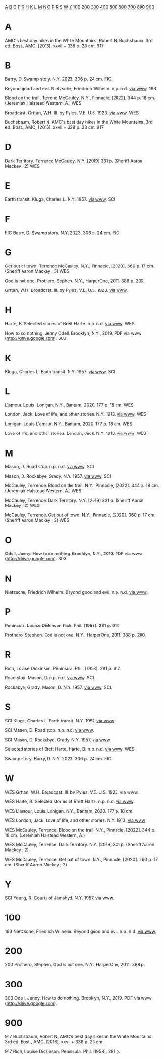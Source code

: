 [A](#A)
[B](#B)
[D](#D)
[F](#F)
[G](#G)
[H](#H)
[K](#K)
[L](#L)
[M](#M)
[N](#N)
[O](#O)
[P](#P)
[R](#R)
[S](#S)
[W](#W)
[Y](#Y)
[100](#100)
[200](#200)
[300](#300)
[400](#400)
[500](#500)
[600](#600)
[700](#700)
[800](#800)
[900](#900)

# A

AMC's best day hikes in the White Mountains. Robert N. Buchsbaum.  3rd ed.  Bost., AMC, [2016].  xxvii + 338 p. 23 cm.  917

# B

Barry, D.  Swamp story.  N.Y. 2023.  306 p. 24 cm.  FIC.

Beyond good and evil. Nietzsche, Friedrich Wilhelm.  n.p. n.d.  [via www](https://www.gutenberg.org/ebooks/4363). 193

Blood on the trail. Terrene McCauley.  N.Y., Pinnacle, [2022].  344 p. 18 cm.  (Jeremiah Halstead Western, A.)  WES

Broadcast. Grttan, W.H. Ill. by Pyles, V.E.  U.S. 1923.  [via www](https://www.gutenberg.org/ebooks/71488).  WES

Buchsbaum, Robert N.  AMC's best day hikes in the White Mountains.  3rd ed.  Bost., AMC, [2016].  xxvii + 338 p. 23 cm.  917

# D

Dark Territory. Terrence McCauley.  N.Y. [2019]  331 p.  (Sheriff Aaron Mackey ; 2)  WES

# E

Earth transit. Kluga, Charles L.  N.Y. 1957.  [via www](https://www.gutenberg.org/ebooks/71589).  SCI

# F

FIC  Barry, D.  Swamp story.  N.Y. 2023.  306 p. 24 cm.  FIC

# G

Get out of town. Terrence McCauley.  N.Y., Pinnacle, [2020].  360 p. 17 cm.  (Sheriff Aaron Mackey ; 3)  WES

God is not one. Prothero, Sephen.  N.Y., HarperOne, 2011.  388 p.  200.

Grttan, W.H.  Broadcast. Ill. by Pyles, V.E.  U.S. 1923.  [via www](https://www.gutenberg.org/ebooks/71488).

# H

Harte, B.  Selected stories of Brett Harte.  n.p. n.d.  [via www](https://www.gutenberg.org/ebooks/1312).  WES

How to do nothing. Jenny Odell.  Brooklyn, N.Y., 2019.  PDF via www (http://drive.google.com).  303.

# K

Kluga, Charles L.  Earth transit.  N.Y. 1957.  [via www](https://www.gutenberg.org/ebooks/71589).  SCI

# L

L'amour, Louis.  Lonigan.  N.Y., Bantam, 2020.  177 p. 18 cm.  WES

London, Jack.  Love of life, and other stories.  N.Y. 1913.  [via www](https://www.gutenberg.org/cache/epub/710/pg710-images.html). WES

Lonigan. Louis L'amour.  N.Y., Bantam, 2020.  177 p. 18 cm.  WES

Love of life, and other stories. London, Jack.  N.Y. 1913.  [via www](https://www.gutenberg.org/cache/epub/710/pg710-images.html).  WES

# M

Mason, D.  Road stop.  n.p. n.d.  [via www](https://www.gutenberg.org/ebooks/61309).  SCI

Mason, D.  Rockabye, Grady.  N.Y. 1957.  [via www](https://www.gutenberg.org/ebooks/71584). SCI

McCauley, Terrence.  Blood on the trail.  N.Y., Pinnacle, [2022].  344 p. 18 cm.  (Jeremiah Halstead Western, A.)  WES

McCauley, Terrence.  Dark Territory.  N.Y. [2019]  331 p.  (Sheriff Aaron Mackey ; 2)  WES

McCauley, Terrence.  Get out of town.  N.Y., Pinnacle, [2020].  360 p. 17 cm.  (Sheriff Aaron Mackey ; 3)  WES

# O

Odell, Jenny.  How to do nothing.  Brooklyn, N.Y., 2019.  PDF via www (http://drive.google.com).  303.

# N

Nietzsche, Friedrich Wilhelm.  Beyond good and evil.  n.p. n.d.  [via www](https://www.gutenberg.org/ebooks/4363).

# P

Peninsula. Louise Dickinson Rich.   Phil. [1958].  281 p.  917.

Prothero, Stephen.  God is not one.  N.Y., HarperOne, 2011.  388 p.  200.

# R

Rich, Louise Dickinson.  Peninsula.  Phil. [1958].  281 p.  917.

Road stop. Mason, D.  n.p. n.d.  [via www](https://www.gutenberg.org/ebooks/61309).  SCI.

Rockabye, Grady. Mason, D.  N.Y. 1957.  [via www](https://www.gutenberg.org/ebooks/71584).  SCI.

# S

SCI  Kluga, Charles L.  Earth transit.  N.Y. 1957.  [via www](https://www.gutenberg.org/ebooks/71589).

SCI  Mason, D.  Road stop.  n.p. n.d.  [via www](https://www.gutenberg.org/ebooks/61309).

SCI  Mason, D.  Rockabye, Grady.  N.Y. 1957.  [via www](https://www.gutenberg.org/ebooks/71584).

Selected stories of Brett Harte.  Harte, B.  n.p. n.d.  [via www](https://www.gutenberg.org/ebooks/1312).  WES

Swamp story. Barry, D.  N.Y. 2023.  306 p. 24 cm.  FIC.

# W

WES  Grttan, W.H.  Broadcast. Ill. by Pyles, V.E.  U.S. 1923.  [via www](https://www.gutenberg.org/ebooks/71488).

WES  Harte, B.  Selected stories of Brett Harte.  n.p. n.d.  [via www](https://www.gutenberg.org/ebooks/1312).

WES  L'amour, Louis.  Lonigan.  N.Y., Bantam, 2020.  177 p. 18 cm.

WES  London, Jack.  Love of life, and other stories.  N.Y. 1913.  [via www](https://www.gutenberg.org/cache/epub/710/pg710-images.html)

WES  McCauley, Terrence.  Blood on the trail.  N.Y., Pinnacle, [2022].  344 p. 18 cm.  (Jeremiah Halstead Western, A.)

WES  McCauley, Terrence.  Dark Territory.  N.Y. [2019]  331 p.  (Sheriff Aaron Mackey ; 2)

WES  McCauley, Terrence.  Get out of town.  N.Y., Pinnacle, [2020].  360 p. 17 cm.  (Sheriff Aaron Mackey ; 3)

# Y

SCI  Young, R.  Courts of Jamshyd.  N.Y. 1957.  [via www](https://www.gutenberg.org/ebooks/71580).

# 100

193  Nietzsche, Friedrich Wilhelm.  Beyond good and evil.  n.p. n.d.  [via www](https://www.gutenberg.org/ebooks/4363).

# 200

200  Prothero, Stephen.  God is not one.  N.Y., HarperOne, 2011.  388 p.

# 300

303  Odell, Jenny.  How to do nothing.  Brooklyn, N.Y., 2019.  PDF via www (http://drive.google.com).

# 900

917  Buchsbaum, Robert N.  AMC's best day hikes in the White Mountains.  3rd ed.  Bost., AMC, [2016].  xxvii + 338 p. 23 cm.

917  Rich, Louise Dickinson.  Peninsula.  Phil. [1958].  281 p.  
